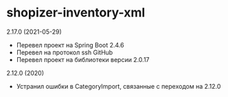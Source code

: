 # shopizer-inventory-xml
2.17.0 (2021-05-29)
- Перевел проект на Spring Boot 2.4.6
- Перевел на протокол ssh GitHub
- Перевел проект на библиотеки версии 2.0.17

2.12.0 (2020)
- Устранил ошибки в CategoryImport, связанные с переходом на 2.12.0
